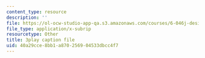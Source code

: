 ```yaml
---
content_type: resource
description: ''
file: https://ol-ocw-studio-app-qa.s3.amazonaws.com/courses/6-046j-design-and-analysis-of-algorithms-spring-2015/40a29cce8bb1a870256904533dbcc4f7_2P-yW7LQr08.srt
file_type: application/x-subrip
resourcetype: Other
title: 3play caption file
uid: 40a29cce-8bb1-a870-2569-04533dbcc4f7
---
```

